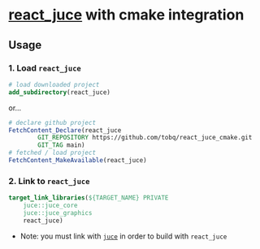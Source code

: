 # [react_juce](https://github.com/nick-thompson/blueprint/tree/master/react_juce) with cmake integration

## Usage

### 1. Load `react_juce`
```cmake
# load downloaded project
add_subdirectory(react_juce)
```
or...

```cmake
# declare github project 
FetchContent_Declare(react_juce
        GIT_REPOSITORY https://github.com/tobq/react_juce_cmake.git
        GIT_TAG main)
# fetched / load project
FetchContent_MakeAvailable(react_juce)
```
### 2. Link to `react_juce`
```cmake
target_link_libraries(${TARGET_NAME} PRIVATE 
    juce::juce_core
    juce::juce_graphics
    react_juce)
```
* Note: you must link with [`juce`](https://github.com/juce-framework/JUCE) in order to build with `react_juce`
